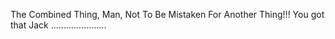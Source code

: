 The Combined Thing, Man, Not To Be Mistaken For Another Thing!!! You got that Jack ......................
